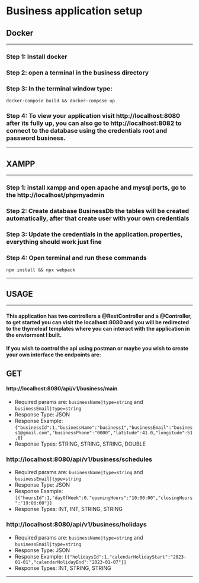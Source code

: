 # Business application setup

## Docker

---

### Step 1: Install docker

### Step 2: open a terminal in the business directory

### Step 3: In the terminal window type:

``docker-compose build && docker-compose up``

### Step 4: To view your application visit http://localhost:8080 after its fully up, you can also go to http://localhost:8082 to connect to the database using the credentials root and password business.

---

## XAMPP

---

### Step 1: install xampp and open apache and mysql ports, go to the http://localhost/phpmyadmin

### Step 2: Create database BusinessDb the tables will be created automatically, after that create user with your own credentials

### Step 3: Update the credentials in the application.properties, everything should work just fine

### Step 4: Open terminal and run these commands

``npm install && npx webpack``

---

## USAGE

---

#### This application has two controllers a @RestController and a @Controller, to get started you can visit the localhost:8080 and you will be redirected to the thymeleaf templates where you can interact with the application in the enviorment I built.

#### If you wish to control the api using postman or maybe you wish to create your own interface the endpoints are:

## GET

#### http://localhost:8080/api/v1/business/main

* Required params are: ``businessName|type=string`` and ``businessEmail|type=string``
* Response Type: JSON
* Response Example: ``{"businessId":1,"businessName":"business1","businessEmail":"business1@gmail.com","businessPhone":"0000","latitude":41.0,"longitude":51.0}``
* Response Types: STRING, STRING, STRING, DOUBLE

### http://localhost:8080/api/v1/business/schedules

* Required params are: ``businessName|type=string`` and ``businessEmail|type=string``
* Response Type: JSON
* Response Example: ``[{"hoursId":1,"dayOfWeek":0,"openingHours":"10:00:00","closingHours":"19:00:00"}]``
* Response Types: INT, INT, STRING, STRING

### http://localhost:8080/api/v1/business/holidays

* Required params are: ``businessName|type=string`` and ``businessEmail|type=string``
* Response Type: JSON
* Response Example: ``[{"holidaysId":1,"calendarHolidayStart":"2023-01-01","calendarHolidayEnd":"2023-01-07"}]``
* Response Types: INT, STRING, STRING

---
